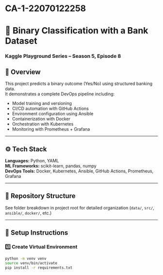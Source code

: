 # CA-1-22070122258
# 🧠 Binary Classification with a Bank Dataset
### Kaggle Playground Series – Season 5, Episode 8

## 🎯 Overview
This project predicts a binary outcome (Yes/No) using structured banking data.  
It demonstrates a complete DevOps pipeline including:
- Model training and versioning
- CI/CD automation with GitHub Actions
- Environment configuration using Ansible
- Containerization with Docker
- Orchestration with Kubernetes
- Monitoring with Prometheus + Grafana

---

## ⚙️ Tech Stack
**Languages:** Python, YAML  
**ML Frameworks:** scikit-learn, pandas, numpy  
**DevOps Tools:** Docker, Kubernetes, Ansible, GitHub Actions, Prometheus, Grafana  

---

## 🧩 Repository Structure
See folder breakdown in project root for detailed organization (`data/`, `src/`, `ansible/`, `docker/`, etc.)

---

## 🚀 Setup Instructions
### 1️⃣ Create Virtual Environment
```bash
python -m venv venv
source venv/bin/activate
pip install -r requirements.txt
